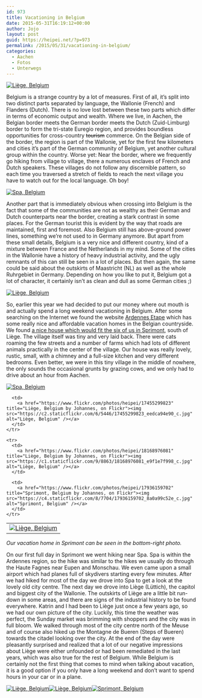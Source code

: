 ```yaml
---
id: 973
title: Vacationing in Belgium
date: 2015-05-31T16:19:12+00:00
author: Jojo
layout: post
guid: https://heipei.net/?p=973
permalink: /2015/05/31/vacationing-in-belgium/
categories:
  - Aachen
  - Fotos
  - Unterwegs
---
```

<div class="img aligncenter">
  <a href="https://www.flickr.com/photos/heipei/17887915418" title="Liège, Belgium by Johannes, on Flickr"><img src="https://c1.staticflickr.com/9/8852/17887915418_7ba4f47f85_b.jpg" alt="Liège, Belgium" /></a>
</div>

Belgium is a strange country by a lot of measures. First of all, it&#8217;s split into two distinct parts separated by language, the Wallonie (French) and Flanders (Dutch). There is no love lost between these two parts which differ in terms of economic output and wealth. Where we live, in Aachen, the Belgian border meets the German border meets the Dutch (Zuid-Limburg) border to form the tri-state Euregio region, and provides boundless opportunities for cross-country <del>tourism</del> commerce. On the Belgian side of the border, the region is part of the Wallonie, yet for the first few kilometers and cities it&#8217;s part of the German community of Belgium, yet another cultural group within the country. Worse yet: Near the border, where we frequently go hiking from village to village, there a numerous enclaves of French and Dutch speakers. These villages do not follow any discernible pattern, so each time you traversed a stretch of fields to reach the next village you have to watch out for the local language. Oh boy!

<div class="img aligncenter">
  <div>
    <a href="https://www.flickr.com/photos/heipei/17100147854" title="Spa, Belgium by Johannes, on Flickr"><img src="https://c2.staticflickr.com/6/5326/17100147854_474b0d4744_b.jpg" alt="Spa, Belgium" /></a>
  </div>
</div>

Another part that is immediately obvious when crossing into Belgium is the fact that some of the communities are not as wealthy as their German and Dutch counterparts near the border, creating a stark contrast in some places. For the German tourist this is evident by the way that roads are maintained, first and foremost. Also Belgium still has above-ground power lines, something we&#8217;re not used to in Germany anymore. But apart from these small details, Belgium is a very nice and different country, kind of a mixture between France and the Netherlands in my mind. Some of the cities in the Wallonie have a history of heavy industrial activity, and the ugly remnants of this can still be seen in a lot of places. But then again, the same could be said about the outskirts of Maastricht (NL) as well as the whole Ruhrgebiet in Germany. Depending on how you like to put it, Belgium got a lot of character, it certainly isn&#8217;t as clean and dull as some German cities ;)

<div class="img aligncenter">
  <a href="https://www.flickr.com/photos/heipei/17980112410" title="Liège, Belgium by Johannes, on Flickr"><img src="https://c4.staticflickr.com/8/7753/17980112410_4f3e97bdf7_b.jpg" alt="Liège, Belgium" /></a>
</div>

So, earlier this year we had decided to put our money where out mouth is and actually spend a long weekend vacationing in Belgium. After some searching on the Internet we found the website [Ardennes Etape](http://www.ardennes-etape.de/) which has some really nice and affordable vacation homes in the Belgian countryside. We found [a nice house which would fit the six of us in Sprimont](http://www.ardennes-etape.de/ferienhauser-ardennen/Sprimont/Ferienhaus-105408-01/Wochenende-0_-20150605.html), south of Liège. The village itself was tiny and very laid back. There were cats roaming the few streets and a number of farms which had lots of different animals practically in the center of the village. Our house was really lovely, rustic, small, with a chimney and a full-size kitchen and very different bedrooms. Even better, we were in this tiny village in the middle of nowhere, the only sounds the occasional grunts by grazing cows, and we only had to drive about an hour from Aachen.

<div class="img aligncenter">
  <div>
    <a href="https://www.flickr.com/photos/heipei/17912828376" title="Spa, Belgium by Johannes, on Flickr"><img src="https://c1.staticflickr.com/9/8759/17912828376_3143defd1e_b.jpg" alt="Spa, Belgium" /></a>
  </div>
  
  <div>
  <table>
    <tr>
      <td>
        <a href="https://www.flickr.com/photos/heipei/17887914618" title="Liège, Belgium by Johannes, on Flickr"><img src="https://c2.staticflickr.com/6/5335/17887914618_8a35644b60_c.jpg" alt="Liège, Belgium" /></a>
      </td>
      
      <td>
        <a href="https://www.flickr.com/photos/heipei/17455299823" title="Liège, Belgium by Johannes, on Flickr"><img src="https://c2.staticflickr.com/6/5446/17455299823_eedca94e90_c.jpg" alt="Liège, Belgium" /></a>
      </td>
    </tr>
    
    <tr>
      <td>
        <a href="https://www.flickr.com/photos/heipei/18168976081" title="Liège, Belgium by Johannes, on Flickr"><img src="https://c1.staticflickr.com/9/8863/18168976081_e9f1e7f998_c.jpg" alt="Liège, Belgium" /></a>
      </td>
      
      <td>
        <a href="https://www.flickr.com/photos/heipei/17936159702" title="Sprimont, Belgium by Johannes, on Flickr"><img src="https://c4.staticflickr.com/8/7704/17936159702_8a0a99c52e_c.jpg" alt="Sprimont, Belgium" /></a>
      </td>
    </tr>
  </table>
  </div>
</div> 

<p>
<i>Our vacation home in Sprimont can be seen in the bottom-right photo.</i>
</p>
    
<p>
On our first full day in Sprimont we went hiking near Spa. Spa is within the
Ardennes region, so the hike was similar to the hikes we usually do through the
Haute Fagnes near Eupen and Monschau. We even came upon a small airport which
had planes full of skydivers starting every few minutes. After we had hiked for
most of the day we drove into Spa to get a look at the lovely old city centre.
The next day we drove into Liège (Lüttich), the capitol and biggest city of the
Wallonie. The outskirts of Liège are a little bit run-down in some areas, and
there are signs of the industrial history to be found everywhere. Katrin and I
had been to Liège just once a few years ago, so we had our own picture of the
city. Luckily, this time the weather was perfect, the Sunday market was
brimming with shoppers and the city was in full bloom. We walked through most
of the city centre north of the Meuse and of course also hiked up the Montagne
de Bueren (Steps of Bueren) towards the citadel looking over the city. At the
end of the day were pleasantly surprised and realized that a lot of our
negative impressions about Liège were either unfounded or had been remediated
in the last years, which was also true for the rest of Belgium. While Belgium
is certainly not the first thing that comes to mind when talking about
vacation, it is a good option if you only have a long weekend and don&#8217;t
want to spend hours in your car or in a plane.
</p>
    
<div class="img aligncenter">
<a href="https://www.flickr.com/photos/heipei/18168975921" title="Liège, Belgium by Johannes, on Flickr"><img src="https://c4.staticflickr.com/8/7786/18168975921_5508d8b829_b.jpg" alt="Liège, Belgium" /></a><a href="https://www.flickr.com/photos/heipei/17547237243" title="Liège, Belgium by Johannes, on Flickr"><img src="https://c4.staticflickr.com/8/7781/17547237243_dcc571a73e_b.jpg" alt="Liège, Belgium" /></a><a href="https://www.flickr.com/photos/heipei/18016974509" title="Sprimont, Belgium by Johannes, on Flickr"><img src="https://c1.staticflickr.com/9/8782/18016974509_6367eba401_b.jpg" alt="Sprimont, Belgium" /></a>
</div>
